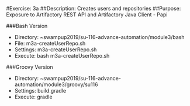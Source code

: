 #Exercise: 3a
##Description: Creates users and repositories
##Purpose: Exposure to Artifactory REST API and Artifactory Java Client - Papi

###Bash Version 
 - Directory: ~swampup2019/su-116-advance-automation/module3/bash
 - File: m3a-createUserRepo.sh
 - Settings: m3a-createUserRepo.sh
 - Execute: bash m3a-createUserRepo.sh

###Groovy Version 
 - Directory: ~swampup2019/su-116-advance-automation/module3/groovy/su116
 - Settings: build.gradle
 - Execute: gradle

